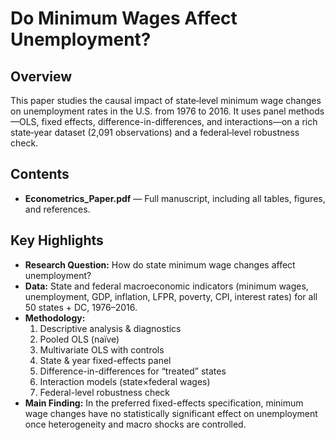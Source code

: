 # Do Minimum Wages Affect Unemployment?

## Overview  
This paper studies the causal impact of state‐level minimum wage changes on unemployment rates in the U.S. from 1976 to 2016. It uses panel methods—OLS, fixed effects, difference-in-differences, and interactions—on a rich state‐year dataset (2,091 observations) and a federal‐level robustness check.

## Contents  
- **Econometrics_Paper.pdf** — Full manuscript, including all tables, figures, and references.

## Key Highlights  
- **Research Question:** How do state minimum wage changes affect unemployment?  
- **Data:** State and federal macroeconomic indicators (minimum wages, unemployment, GDP, inflation, LFPR, poverty, CPI, interest rates) for all 50 states + DC, 1976–2016.  
- **Methodology:**  
  1. Descriptive analysis & diagnostics  
  2. Pooled OLS (naïve)  
  3. Multivariate OLS with controls  
  4. State & year fixed-effects panel  
  5. Difference-in-differences for “treated” states  
  6. Interaction models (state×federal wages)  
  7. Federal-level robustness check  
- **Main Finding:** In the preferred fixed-effects specification, minimum wage changes have no statistically significant effect on unemployment once heterogeneity and macro shocks are controlled.

